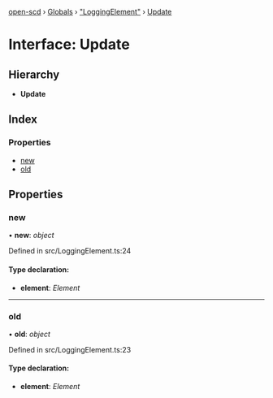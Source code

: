 [open-scd](../README.md) › [Globals](../globals.md) › ["LoggingElement"](../modules/_loggingelement_.md) › [Update](_loggingelement_.update.md)

# Interface: Update

## Hierarchy

* **Update**

## Index

### Properties

* [new](_loggingelement_.update.md#new)
* [old](_loggingelement_.update.md#old)

## Properties

###  new

• **new**: *object*

Defined in src/LoggingElement.ts:24

#### Type declaration:

* **element**: *Element*

___

###  old

• **old**: *object*

Defined in src/LoggingElement.ts:23

#### Type declaration:

* **element**: *Element*
